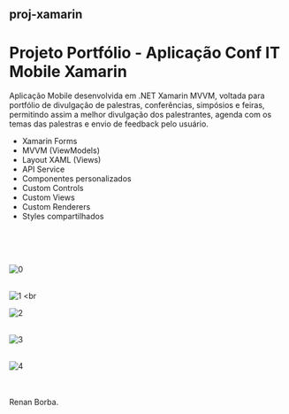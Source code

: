 ## proj-xamarin
# Projeto Portfólio - Aplicação Conf IT Mobile Xamarin
Aplicação Mobile desenvolvida em .NET Xamarin MVVM, voltada para portfólio de divulgação de palestras, conferências, simpósios e feiras, permitindo assim a melhor divulgação dos palestrantes, agenda com os temas das palestras e envio de feedback pelo usuário.
<ul> 
  <li>Xamarin Forms</li>
  <li>MVVM (ViewModels)</li>
  <li>Layout XAML (Views)</li>
  <li>API Service</li>
  <li>Componentes personalizados</li>
  <li>Custom Controls</li>
  <li>Custom Views</li>
  <li>Custom Renderers</li>
  <li>Styles compartilhados</li>
</ul>
<br><br><br>



![0](https://user-images.githubusercontent.com/48495838/69835438-776b5e00-1220-11ea-9025-7ecd87f14bc0.JPG)
<br><br>

![1](https://user-images.githubusercontent.com/48495838/69835449-8d791e80-1220-11ea-9094-458879c96a6b.jpg)
<br<br>

![2](https://user-images.githubusercontent.com/48495838/69835450-8d791e80-1220-11ea-9c20-c321f71ae448.JPG)
<br><br>

![3](https://user-images.githubusercontent.com/48495838/69835451-8d791e80-1220-11ea-8117-51cbc4ae5f46.jpg)
<br><br>

![4](https://user-images.githubusercontent.com/48495838/69835452-8e11b500-1220-11ea-8f89-16f5c12b696a.JPG)
<br><br>


<br>
Renan Borba.

